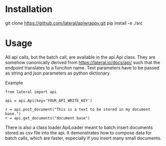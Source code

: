 # Installation

git clone https://github.com/lateral/apiwrappy.git
pip install -e ./src

# Usage

All api calls, but the batch call, are available in the api.Api class. They are somehow canonically derived from https://lateral.io/docs/api/
such that the endpoint translates to a funciton name. Text parameters have to be passed as string and json parameters as python dictionary.

Example
```
from lateral import api

api = api.Api(key='YOUR_API_WRITE_KEY')

r = api.post_document("This is a text to be stored in my document base.")
r = api.get_documents("document base")
```

There is also a class loader.ApiLoader meant to batch insert documents stored as csv file into the api. It demonstrates how to compose data for batch calls, which are faster, especially if you insert many small documents.
